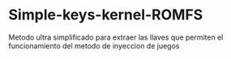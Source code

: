 # Simple-keys-kernel-ROMFS
Metodo ultra simplificado para extraer las llaves que permiten el funcionamiento del metodo de inyeccion de juegos
